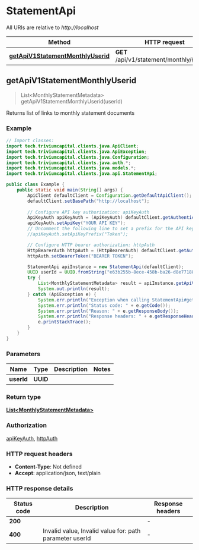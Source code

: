 # StatementApi

All URIs are relative to *http://localhost*

| Method | HTTP request | Description |
|------------- | ------------- | -------------|
| [**getApiV1StatementMonthlyUserid**](StatementApi.md#getApiV1StatementMonthlyUserid) | **GET** /api/v1/statement/monthly/{userId} |  |



## getApiV1StatementMonthlyUserid

> List&lt;MonthlyStatementMetadata&gt; getApiV1StatementMonthlyUserid(userId)



Returns list of links to monthly statement documents

### Example

```java
// Import classes:
import tech.triviumcapital.clients.java.ApiClient;
import tech.triviumcapital.clients.java.ApiException;
import tech.triviumcapital.clients.java.Configuration;
import tech.triviumcapital.clients.java.auth.*;
import tech.triviumcapital.clients.java.models.*;
import tech.triviumcapital.clients.java.api.StatementApi;

public class Example {
    public static void main(String[] args) {
        ApiClient defaultClient = Configuration.getDefaultApiClient();
        defaultClient.setBasePath("http://localhost");
        
        // Configure API key authorization: apiKeyAuth
        ApiKeyAuth apiKeyAuth = (ApiKeyAuth) defaultClient.getAuthentication("apiKeyAuth");
        apiKeyAuth.setApiKey("YOUR API KEY");
        // Uncomment the following line to set a prefix for the API key, e.g. "Token" (defaults to null)
        //apiKeyAuth.setApiKeyPrefix("Token");

        // Configure HTTP bearer authorization: httpAuth
        HttpBearerAuth httpAuth = (HttpBearerAuth) defaultClient.getAuthentication("httpAuth");
        httpAuth.setBearerToken("BEARER TOKEN");

        StatementApi apiInstance = new StatementApi(defaultClient);
        UUID userId = UUID.fromString("e63b255b-8ece-458b-ba26-d8e77188857a"); // UUID | 
        try {
            List<MonthlyStatementMetadata> result = apiInstance.getApiV1StatementMonthlyUserid(userId);
            System.out.println(result);
        } catch (ApiException e) {
            System.err.println("Exception when calling StatementApi#getApiV1StatementMonthlyUserid");
            System.err.println("Status code: " + e.getCode());
            System.err.println("Reason: " + e.getResponseBody());
            System.err.println("Response headers: " + e.getResponseHeaders());
            e.printStackTrace();
        }
    }
}
```

### Parameters


| Name | Type | Description  | Notes |
|------------- | ------------- | ------------- | -------------|
| **userId** | **UUID**|  | |

### Return type

[**List&lt;MonthlyStatementMetadata&gt;**](MonthlyStatementMetadata.md)

### Authorization

[apiKeyAuth](../README.md#apiKeyAuth), [httpAuth](../README.md#httpAuth)

### HTTP request headers

- **Content-Type**: Not defined
- **Accept**: application/json, text/plain


### HTTP response details
| Status code | Description | Response headers |
|-------------|-------------|------------------|
| **200** |  |  -  |
| **400** | Invalid value, Invalid value for: path parameter userId |  -  |


